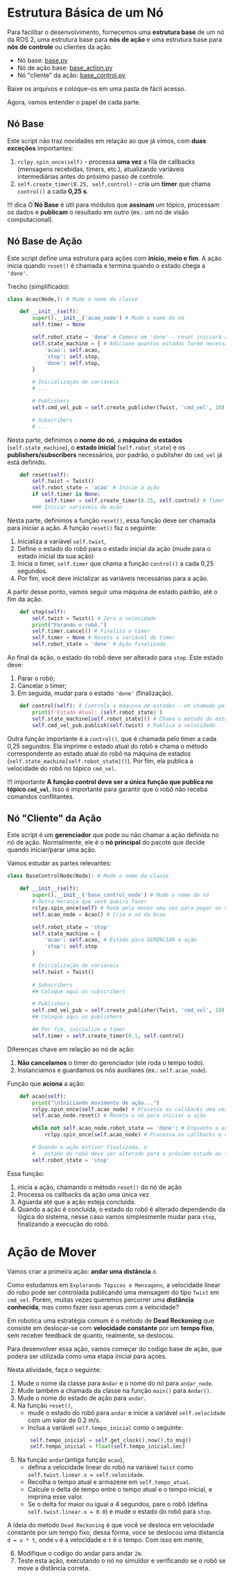 # Estrutura Básica de um Nó

Para facilitar o desenvolvimento, fornecemos uma **estrutura base** de um nó da ROS 2, uma estrutura base para **nós de ação** e uma estrutura base para **nós de controle** ou clientes da ação.

* Nó base: [base.py](../util/base.py)
* Nó de ação base: [base_action.py](../util/base_action.py)
* Nó "cliente" da ação: [base_control.py](../util/base_control.py)

Baixe os arquivos e coloque-os em uma pasta de fácil acesso.

Agora, vamos entender o papel de cada parte.

## Nó Base

Este script não traz novidades em relação ao que já vimos, com **duas exceções** importantes:

1. `rclpy.spin_once(self)` - processa **uma vez** a fila de callbacks (mensagens recebidas, timers, etc.), atualizando variáveis intermediárias antes do próximo passo de controle.
2. `self.create_timer(0.25, self.control)` - cria um **timer** que chama `control()` a cada **0,25 s**.

!!! dica
    O **Nó Base** é útil para módulos que **assinam** um tópico, processam os dados e **publicam** o resultado em outro (ex.: um nó de visão computacional).

## Nó Base de Ação

Este script define uma estrutura para ações com **início, meio e fim**. A ação inicia quando `reset()` é chamada e termina quando o estado chega a `'done'`.

Trecho (simplificado):

```python
class Acao(Node,): # Mude o nome da classe

    def __init__(self):
        super().__init__('acao_node') # Mude o nome do nó
        self.timer = None

        self.robot_state = 'done' # Comece em 'done' - reset iniciará a ação
        self.state_machine = { # Adicione quantos estados forem necessários
            'acao': self.acao,
            'stop': self.stop,
            'done': self.stop,
        }

        # Inicialização de variáveis
        # ...

        # Publishers
        self.cmd_vel_pub = self.create_publisher(Twist, 'cmd_vel', 10)

        # Subscribers
        # ...
```

Nesta parte, definimos o **nome do nó**, a **máquina de estados** (`self.state_machine`), o **estado inicial** (`self.robot_state`) e os **publishers/subscribers** necessários, por padrão, o publisher do `cmd_vel` já está definido.

```python
    def reset(self):
        self.twist = Twist()
        self.robot_state = 'acao' # Inicie a ação
        if self.timer is None:
            self.timer = self.create_timer(0.25, self.control) # Timer para o controle
        ### Iniciar variaveis da ação
```

Nesta parte, definimos a função `reset()`, essa função deve ser chamada para iniciar a ação. A função `reset()` faz o seguinte:

1. Inicializa a variável `self.twist`,
2. Define o estado do robô para o estado inicial da ação (mude para o estado inicial da sua ação)
3. Inicia o timer, `self.timer` que chama a função `control()` a cada 0,25 segundos.
4. Por fim, você deve inicializar as variáveis necessárias para a ação.

A partir desse ponto, vamos seguir uma máquina de estado padrão, até o fim da ação.

```python
    def stop(self):
        self.twist = Twist() # Zera a velocidade
        print("Parando o robô.")
        self.timer.cancel() # Finaliza o timer
        self.timer = None # Reseta a variável do timer
        self.robot_state = 'done' # Ação finalizada
```

Ao final da ação, o estado do robô deve ser alterado para `stop`. Este estado deve:

1. Parar o robô;
2. Cancelar o timer;
3. Em seguida, mudar para o estado `'done'` (finalização).

```python
    def control(self): # Controla a máquina de estados - eh chamado pelo timer
        print(f'Estado Atual: {self.robot_state}')
        self.state_machine[self.robot_state]() # Chama o método do estado atual 
        self.cmd_vel_pub.publish(self.twist) # Publica a velocidade
```

Outra função importante é a `control()`, que é chamada pelo timer a cada 0,25 segundos. Ela imprime o estado atual do robô e chama o método correspondente ao estado atual do robô na máquina de estados (`self.state_machine[self.robot_state]()`). Por fim, ela publica a velocidade do robô no tópico `cmd_vel`.

!!! importante
    **A função control deve ser a única função que publica no tópico `cmd_vel`**. Isso é importante para garantir que o robô não receba comandos conflitantes.

## Nó "Cliente" da Ação

Este script é um **gerenciador** que pode ou não chamar a ação definida no nó de ação. Normalmente, ele é o **nó principal** do pacote que decide quando iniciar/parar uma ação.

Vamos estudar as partes relevantes:

```python
class BaseControlNode(Node): # Mude o nome da classe

    def __init__(self):
        super().__init__('base_control_node') # Mude o nome do nó
        # Outra Herança que você queira fazer
        rclpy.spin_once(self) # Roda pelo menos uma vez para pegar os valores
        self.acao_node = Acao() # Cria o nó da Acao

        self.robot_state = 'stop'
        self.state_machine = {
            'acao': self.acao, # Estado para GERENCIAR a ação
            'stop': self.stop
        }

        # Inicialização de variáveis
        self.twist = Twist()
        
        # Subscribers
        ## Coloque aqui os subscribers

        # Publishers
        self.cmd_vel_pub = self.create_publisher(Twist, 'cmd_vel', 10)
        ## Coloque aqui os publishers

        ## Por fim, inicialize o timer
        self.timer = self.create_timer(0.1, self.control)
```

Diferenças chave em relação ao nó de ação:

1. **Não cancelamos** o timer do gerenciador (ele roda o tempo todo).
2. Instanciamos e guardamos os nós auxiliares (ex.: `self.acao_node`).

Função que **aciona** a ação:

```python
    def acao(self):
        print("\nIniciando movimento de ação...")
        rclpy.spin_once(self.acao_node) # Processa as callbacks uma vez
        self.acao_node.reset() # Reseta o nó para iniciar a ação

        while not self.acao_node.robot_state == 'done': # Enquanto a ação não estiver finalizada
            rclpy.spin_once(self.acao_node) # Processa os callbacks e o timer

        # Quando a ação estiver finalizada, o 
        #   estado do robô deve ser alterado para o próximo estado ou finalizar mudando para 'stop'
        self.robot_state = 'stop'
```
Essa função:
1. inicia a ação, chamando o método `reset()` do nó de ação
2. Processa os callbacks da ação uma única vez
3. Aguarda até que a ação esteja concluída.
4. Quando a ação é concluída, o estado do robô é alterado dependendo da lógica do sistema, nesse caso vamos simplesmente mudar para `stop`, finalizando a execução do robô.

# Ação de Mover

Vamos criar a primeira ação: **andar uma distância** `d`.

Como estudamos em `Explorando Tópicos e Mensagens`, a velocidade linear do robo pode ser controlada publicando uma mensagem do tipo `Twist` em `cmd_vel`. Porém, muitas vezes queremos percorrer uma **distância conhecida**, mas como fazer isso apenas com a velocidade?

Em robotica uma estratégia comum é o método de **Dead Reckoning** que consiste em deslocar-se com **velocidade constante** por um **tempo fixo**, sem receber feedback de quanto, realmente, se deslocou.

Para desenvolver essa ação, vamos começar do codigo base de ação, que podera ser utilizada como uma etapa inicial para açoes.

Nesta atividade, faça o seguinte:
1. Mude o nome da classe para `Andar` e o nome do nó para `andar_node`.
2. Mude também a chamada da classe na função `main()` para `Andar()`.
3. Mude o nome do estado de ação para `andar`.
4. Na função `reset()`, 
    * mude o estado do robô para `andar` e inicie a variável `self.velocidade` com um valor de 0.2 m/s.
    * Inclua a variável `self.tempo_inicial` como o seguinte:
    ```python
        self.tempo_inicial = self.get_clock().now().to_msg()
        self.tempo_inicial = float(self.tempo_inicial.sec)
    ```
5. Na função `andar`(antiga função `acao`), 
    * defina a velocidade linear do robô na variável `twist` como `self.twist.linear.x = self.velocidade`.
    * Recolha o tempo atual e armazene em `self.tempo_atual`.
    * Calcule o delta de tempo entre o tempo atual e o tempo inicial, e imprima esse valor.
    * Se o delta for maior ou igual a 4 segundos, pare o robô (defina `self.twist.linear.x = 0.0`) e mude o estado do robô para `stop`.

A ideia do metodo `Dead Reckoning` é que você se desloca em velocidade constante por um tempo fixo, dessa forma, voce se deslocou uma distancia `d = v * t`, onde `v` é a velocidade e `t` é o tempo. Com isso em mente,

6. Modifique o codigo do andar para andar `2m`.
7. Teste esta ação, executando o nó no simuldor e verificando se o robô se move a distância correta.
